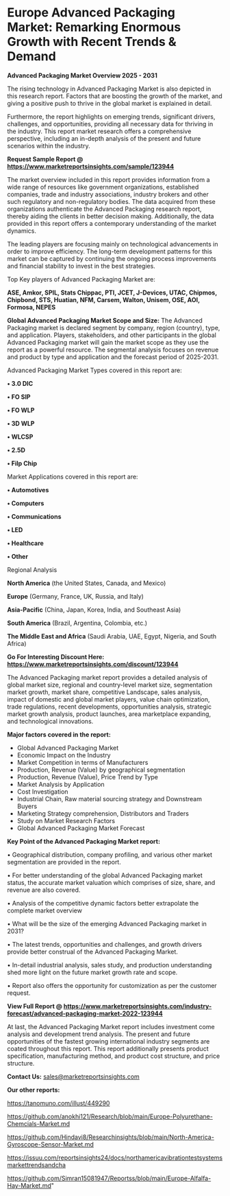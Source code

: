   # Europe Advanced Packaging Market: Remarking Enormous Growth with Recent Trends & Demand

<Strong> Advanced Packaging Market Overview 2025 - 2031</strong>

The rising technology in Advanced Packaging Market is also depicted in this research report. Factors that are boosting the growth of the market, and giving a positive push to thrive in the global market is explained in detail.

Furthermore, the report highlights on emerging trends, significant drivers, challenges, and opportunities, providing all necessary data for thriving in the industry. This report market research offers a comprehensive perspective, including an in-depth analysis of the present and future scenarios within the industry.

<strong>Request Sample Report @ <a href=https://www.marketreportsinsights.com/sample/123944>https://www.marketreportsinsights.com/sample/123944</a></strong>

The market overview included in this report provides information from a wide range of resources like government organizations, established companies, trade and industry associations, industry brokers and other such regulatory and non-regulatory bodies. The data acquired from these organizations authenticate the Advanced Packaging research report, thereby aiding the clients in better decision making. Additionally, the data provided in this report offers a contemporary understanding of the market dynamics.

The leading players are focusing mainly on technological advancements in order to improve efficiency. The long-term development patterns for this market can be captured by continuing the ongoing process improvements and financial stability to invest in the best strategies.

Top Key players of Advanced Packaging Market are:

<strong>ASE, Amkor, SPIL, Stats Chippac, PTI, JCET, J-Devices, UTAC, Chipmos, Chipbond, STS, Huatian, NFM, Carsem, Walton, Unisem, OSE, AOI, Formosa, NEPES</strong>

<strong><b>Global Advanced Packaging Market Scope and Size:</b></strong>
The Advanced Packaging market is declared segment by company, region (country), type, and application. Players, stakeholders, and other participants in the global Advanced Packaging market will gain the market scope as they use the report as a powerful resource. The segmental analysis focuses on revenue and product by type and application and the forecast period of 2025-2031.

Advanced Packaging Market Types covered in this report are:

<strong>• 3.0 DIC

• FO SIP

• FO WLP

• 3D WLP

• WLCSP

• 2.5D

• Filp Chip</strong>

Market Applications covered in this report are:

<strong>• Automotives

• Computers

• Communications

• LED

• Healthcare

• Other</strong> 

Regional Analysis

<strong>North America</strong> (the United States, Canada, and Mexico)

<strong>Europe</strong> (Germany, France, UK, Russia, and Italy)

<strong>Asia-Pacific</strong> (China, Japan, Korea, India, and Southeast Asia)

<strong>South America</strong> (Brazil, Argentina, Colombia, etc.)

<strong>The Middle East and Africa</strong> (Saudi Arabia, UAE, Egypt, Nigeria, and South Africa)

<strong>Go For Interesting Discount Here: <a href=https://www.marketreportsinsights.com/discount/123944>https://www.marketreportsinsights.com/discount/123944</a></strong>

The Advanced Packaging market report provides a detailed analysis of global market size, regional and country-level market size, segmentation market growth, market share, competitive Landscape, sales analysis, impact of domestic and global market players, value chain optimization, trade regulations, recent developments, opportunities analysis, strategic market growth analysis, product launches, area marketplace expanding, and technological innovations.

<strong><b>Major factors covered in the report:</b></strong>
<ul>
  <li>Global Advanced Packaging Market </li>
  <li>Economic Impact on the Industry</li>
  <li>Market Competition in terms of Manufacturers</li>
  <li>Production, Revenue (Value) by geographical segmentation</li>
  <li>Production, Revenue (Value), Price Trend by Type</li>
  <li>Market Analysis by Application</li>
  <li>Cost Investigation</li>
  <li>Industrial Chain, Raw material sourcing strategy and Downstream Buyers</li>
  <li>Marketing Strategy comprehension, Distributors and Traders</li>
  <li>Study on Market Research Factors</li>
  <li>Global Advanced Packaging Market Forecast</li>
</ul>

<strong><b>Key Point of the Advanced Packaging Market report:</b></strong>

• Geographical distribution, company profiling, and various other market segmentation are provided in the report.

• For better understanding of the global Advanced Packaging market status, the accurate market valuation which comprises of size, share, and revenue are also covered.

• Analysis of the competitive dynamic factors better extrapolate the complete market overview

• What will be the size of the emerging Advanced Packaging market in 2031?

• The latest trends, opportunities and challenges, and growth drivers provide better construal of the Advanced Packaging Market.

• In-detail industrial analysis, sales study, and production understanding shed more light on the future market growth rate and scope.

• Report also offers the opportunity for customization as per the customer request.

<strong><b>View Full Report @ <a href=https://www.marketreportsinsights.com/industry-forecast/advanced-packaging-market-2022-123944>https://www.marketreportsinsights.com/industry-forecast/advanced-packaging-market-2022-123944</a></b></strong>


At last, the Advanced Packaging Market report includes investment come analysis and development trend analysis. The present and future opportunities of the fastest growing international industry segments are coated throughout this report. This report additionally presents product specification, manufacturing method, and product cost structure, and price structure.

<strong>Contact Us:</strong>
sales@marketreportsinsights.com

<strong>Our other reports:</strong>

<a href=https://tanomuno.com/illust/449290>https://tanomuno.com/illust/449290</a>

<a href=https://github.com/anokhi121/Research/blob/main/Europe-Polyurethane-Chemcials-Market.md>https://github.com/anokhi121/Research/blob/main/Europe-Polyurethane-Chemcials-Market.md</a>

<a href=https://github.com/Hindavi8/Researchinsights/blob/main/North-America-Gyroscope-Sensor-Market.md>https://github.com/Hindavi8/Researchinsights/blob/main/North-America-Gyroscope-Sensor-Market.md</a>

<a href=https://issuu.com/reportsinsights24/docs/northamericavibrationtestsystemsmarkettrendsandcha>https://issuu.com/reportsinsights24/docs/northamericavibrationtestsystemsmarkettrendsandcha</a>

<a href=https://github.com/Simran15081947/Reportss/blob/main/Europe-Alfalfa-Hay-Market.md>https://github.com/Simran15081947/Reportss/blob/main/Europe-Alfalfa-Hay-Market.md</a>"
